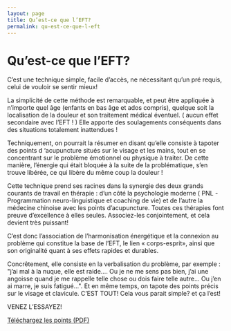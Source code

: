 ```yaml
---
layout: page
title: Qu’est-ce que l’EFT?
permalink: qu-est-ce-que-l-eft
---
```


# Qu’est-ce que l’EFT?

C’est une technique simple, facile d’accès, ne nécessitant qu’un pré requis, celui de vouloir se sentir mieux!

La simplicité de cette méthode est remarquable, et peut être appliquée à n’importe quel âge (enfants en bas âge et ados compris), quelque soit la localisation de la douleur et son traitement médical éventuel. ( aucun effet secondaire avec l’EFT ! )
Elle apporte des soulagements conséquents dans des situations totalement inattendues !

Techniquement, on pourrait la résumer en disant qu’elle consiste à tapoter des points d ‘acupuncture situés sur le visage et les mains, tout en se concentrant sur le problème émotionnel ou physique à traiter. De cette manière, l’énergie qui était bloquée à la suite de la problématique, s’en trouve libérée, ce qui libère du même coup la douleur !

Cette technique prend ses racines dans la synergie des deux grands courants de travail en thérapie : d’un côté la psychologie moderne ( PNL -Programmation neuro-linguistique et coaching de vie) et de l’autre la médecine chinoise avec les points d’acupuncture. Toutes ces thérapies font preuve d’excellence à elles seules. Associez-les conjointement, et cela devient très puissant!

C’est donc l’association de l’harmonisation énergétique et la connexion au problème qui constitue la base de l’EFT, le lien « corps-esprit», ainsi que son originalité quant à ses effets rapides et durables.

Concrêtement, elle consiste en la verbalisation du problème, par exemple : "j’ai mal à la nuque, elle est raide.... Ou je ne me sens pas bien, j’ai une angoisse quand je me rappelle  telle chose ou dois faire telle autre... Ou j’en ai marre, je suis fatigué...".
Et en même temps, on tapote des points précis sur le visage et clavicule. C’EST TOUT! Cela vous parait simple? et ça l’est!

VENEZ L’ESSAYEZ!

[Téléchargez les points (PDF)](../statiques/points-eft.pdf)

